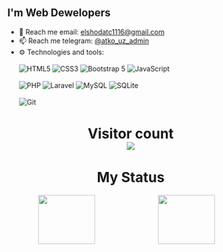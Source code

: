 <h2>I'm Web Dewelopers</h2>

- 📧 Reach me email: elshodatc1116@gmail.com
- 📫 Reach me telegram: [@atko_uz_admin](https://t.me/atko_uz_admin)
- ⚙️ Technologies and tools: <br /> <br /> 
![HTML5](https://img.shields.io/badge/html5-%23E34F26.svg?style=for-the-badge&logo=html5&logoColor=white)
![CSS3](https://img.shields.io/badge/css3-%231572B6.svg?style=for-the-badge&logo=css3&logoColor=white)
![Bootstrap 5](https://img.shields.io/badge/Bootstrap%205-0078d7.svg?style=for-the-badge&logo=bootstrap&logoColor=white)
![JavaScript](https://img.shields.io/badge/javascript-%23323330.svg?style=for-the-badge&logo=javascript&logoColor=%23F7DF1E)<br><br>
![PHP](https://img.shields.io/badge/php-%23777BB4.svg?style=for-the-badge&logo=php&logoColor=white)
![Laravel](https://img.shields.io/badge/laravel-%23FF2D20.svg?style=for-the-badge&logo=laravel&logoColor=white)
![MySQL](https://img.shields.io/badge/mysql-%2300f.svg?style=for-the-badge&logo=mysql&logoColor=white)
![SQLite](https://img.shields.io/badge/sqlite-%2307405e.svg?style=for-the-badge&logo=sqlite&logoColor=white)<br><br>
![Git](https://img.shields.io/badge/git-%23F05033.svg?style=for-the-badge&logo=git&logoColor=white)

<h1 align="center">  Visitor count<br>
  <img src="https://profile-counter.glitch.me/elshodatc111/count.svg" />
</h1>







<h1 align="center"> My Status</h1>
<p align="center">
<img align="left"  width="48%" height="100px" src="https://github-readme-stats.vercel.app/api?username=elshodatc111&show_icons=true&theme=radical" >  

<img align="left" width="48%" height="100px" src="https://github-readme-stats.vercel.app/api/top-langs/?username=elshodatc111&layout=compact" >
</p>
